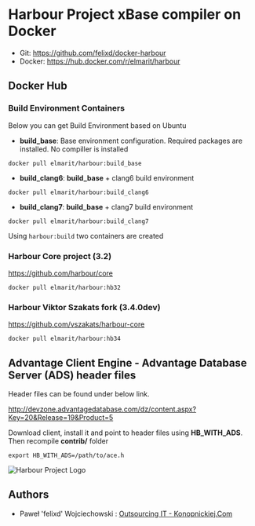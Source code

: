 # Harbour Project xBase compiler on Docker

* Git: https://github.com/felixd/docker-harbour
* Docker: https://hub.docker.com/r/elmarit/harbour

## Docker Hub

### Build Environment Containers

Below you can get Build Environment based on Ubuntu

* **build_base**: Base environment configuration. Required packages are installed. No compiller is installed

```
docker pull elmarit/harbour:build_base
```

* **build_clang6**: **build_base** + clang6 build environment

```
docker pull elmarit/harbour:build_clang6
```

* **build_clang7**: **build_base** + clang7 build environment

```
docker pull elmarit/harbour:build_clang7
```

Using `harbour:build` two containers are created

### Harbour Core project (3.2)

https://github.com/harbour/core


```
docker pull elmarit/harbour:hb32
```

### Harbour Viktor Szakats fork (3.4.0dev)

https://github.com/vszakats/harbour-core

```
docker pull elmarit/harbour:hb34
```

## Advantage Client Engine - Advantage Database Server (ADS) header files

Header files can be found under below link. 

http://devzone.advantagedatabase.com/dz/content.aspx?Key=20&Release=19&Product=5

Download client, install it and point to header files using **HB_WITH_ADS**. Then recompile **contrib/** folder

```
export HB_WITH_ADS=/path/to/ace.h
```

![Harbour Project Logo](https://harbour.github.io/images/harbour.svg "Harbour Project Logo")

## Authors

* Paweł 'felixd' Wojciechowski : [Outsourcing IT - Konopnickiej.Com](https://konopnickiej.com)

